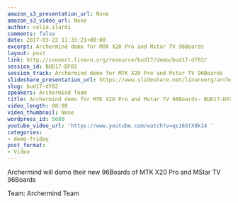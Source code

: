 ```yaml
---
amazon_s3_presentation_url: None
amazon_s3_video_url: None
author: celia.ilardi
comments: false
date: 2017-03-22 11:33:21+00:00
excerpt: Archermind demo for MTK X20 Pro and Mstar TV 96Boards
layout: post
link: http://connect.linaro.org/resource/bud17/demo/bud17-df02/
session_id: BUD17-DF02
session_track: Archermind demo for MTK X20 Pro and Mstar TV 96Boards
slideshare_presentation_url: https://www.slideshare.net/linaroorg/archermind-demo-for-mtk-x20-pro-and-mstar-tv-96boards
slug: bud17-df02
speakers: Archermind Team
title: Archermind demo for MTK X20 Pro and Mstar TV 96Boards- BUD17-DF02
video_length: 00:00
video_thumbnail: None
wordpress_id: 5680
youtube_video_url: 'https://www.youtube.com/watch?v=qs16StX8k14 '
categories:
- demo-friday
post_format:
- Video
---
```


Archermind will demo their new 96Boards of MTK X20 Pro and MStar TV 96Boards

Team: Archermind Team
